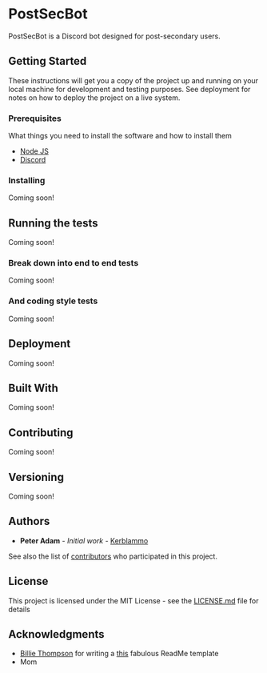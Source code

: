 # PostSecBot

PostSecBot is a Discord bot designed for post-secondary users. 

## Getting Started

These instructions will get you a copy of the project up and running on your local machine for development and testing purposes. See deployment for notes on how to deploy the project on a live system.



### Prerequisites

What things you need to install the software and how to install them

* [Node JS](https://nodejs.org/en/download/)
* [Discord](https://discordapp.com/)

### Installing

Coming soon!

## Running the tests

Coming soon!

### Break down into end to end tests

Coming soon!

### And coding style tests

Coming soon!

## Deployment

Coming soon!

## Built With

Coming soon!

## Contributing

Coming soon!

## Versioning
Coming soon!

## Authors

* **Peter Adam** - *Initial work* - [Kerblammo](https://github.com/PurpleBooth)

See also the list of [contributors](https://github.com/kerblammo/PostSecBot/contributors) who participated in this project.

## License

This project is licensed under the MIT License - see the [LICENSE.md](LICENSE.md) file for details

## Acknowledgments

* [Billie Thompson](https://github.com/PurpleBooth) for writing a [this](https://gist.github.com/PurpleBooth/109311bb0361f32d87a2) fabulous ReadMe template
* Mom